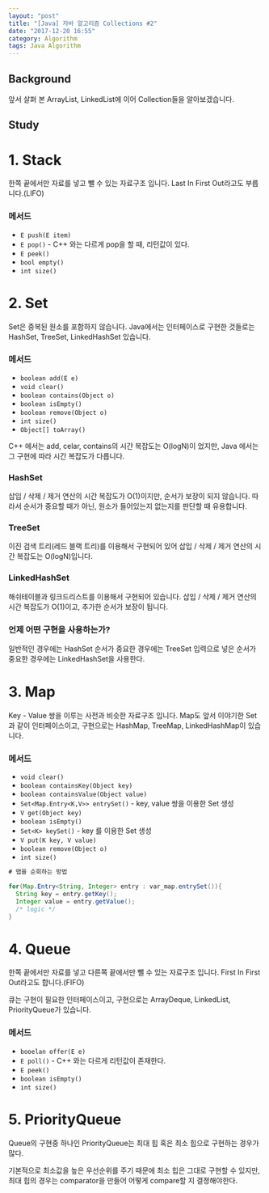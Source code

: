 ```yaml
---
layout: "post"
title: "[Java] 자바 알고리즘 Collections #2"
date: "2017-12-20 16:55"
category: Algorithm
tags: Java Algorithm
---
```


## Background
앞서 살펴 본 ArrayList, LinkedList에 이어 Collection들을 알아보겠습니다.

## Study

# 1. Stack
한쪽 끝에서만 자료를 넣고 뺄 수 있는 자료구조 입니다. Last In First Out라고도 부릅니다.(LIFO)

### 메서드
* `E push(E item)`
* `E pop()` - C++ 와는 다르게 pop을 할 때, 리턴값이 있다.
* `E peek()`
* `bool empty()`
* `int size()`

# 2. Set
Set은 중복된 원소를 포함하지 않습니다. Java에서는 인터페이스로 구현한 것들로는 HashSet, TreeSet, LinkedHashSet 있습니다.

### 메서드
* `boolean add(E e)`
* `void clear()`
* `boolean contains(Object o)`
* `boolean isEmpty()`
* `boolean remove(Object o)`
* `int size()`
* `Object[] toArray()`

C++ 에서는 add, celar, contains의 시간 복잡도는 O(logN)이 었지만, Java 에서는 그 구현에 따라 시간 복잡도가 다릅니다.

### HashSet
삽입 / 삭제 / 제거 연산의 시간 복잡도가 O(1)이지만, 순서가 보장이 되지 않습니다. 따라서 순서가 중요할 때가 아닌, 원소가 들어있는지 없는지를 판단할 때 유용합니다.

### TreeSet
이진 검색 트리(레드 블랙 트리)를 이용해서 구현되어 있어 삽입 / 삭제 / 제거 연산의 시간 복잡도는 O(logN)입니다.

### LinkedHashSet
해쉬테이블과 링크드리스트를 이용해서 구현되어 있습니다. 삽입 / 삭제 / 제거 연산의 시간 복잡도가 O(1)이고, 추가한 순서가 보장이 됩니다.

### 언제 어떤 구현을 사용하는가?
일반적인 경우에는 HashSet
순서가 중요한 경우에는 TreeSet
입력으로 넣은 순서가 중요한 경우에는 LinkedHashSet을 사용한다.

# 3. Map
Key - Value 쌍을 이루는 사전과 비슷한 자료구조 입니다. Map도 앞서 이야기한 Set과 같이 인터페이스이고, 구현으로는 HashMap, TreeMap, LinkedHashMap이 있습니다.

### 메서드
* `void clear()`
* `boolean containsKey(Object key)`
* `boolean containsValue(Object value)`
* `Set<Map.Entry<K,V>> entrySet()` - key,  value 쌍을 이용한 Set 생성
* `V get(Object key)`
* `boolean isEmpty()`
* `Set<K> keySet()` - key 를 이용한 Set 생성
* `V put(K key, V value)`
* `boolean remove(Object o)`
* `int size()`

```Java
# 맵을 순회하는 방법

for(Map.Entry<String, Integer> entry : var_map.entrySet()){
  String key = entry.getKey();
  Integer value = entry.getValue();
  /* logic */
}
```

# 4. Queue
한쪽 끝에서만 자료를 넣고 다른쪽 끝에서만 뺄 수 있는 자료구조 입니다. First In First Out라고도 합니다.(FIFO)

큐는 구현이 필요한 인터페이스이고, 구현으로는 ArrayDeque, LinkedList, PriorityQueue가 있습니다.

### 메서드
* `booelan offer(E e)`
* `E poll()` - C++ 와는 다르게 리턴값이 존재한다.
* `E peek()`
* `boolean isEmpty()`
* `int size()`

# 5. PriorityQueue
Queue의 구현중 하나인 PriorityQueue는 최대 힙 혹은 최소 힙으로 구현하는 경우가 많다.

기본적으로 최소값을 높은 우선순위를 주기 때문에 최소 힙은 그대로 구현할 수 있지만, 최대 힙의 경우는 comparator을 만들어 어떻게 compare할 지 결졍해야한다.
